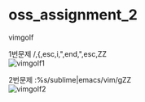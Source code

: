 # oss_assignment_2
vimgolf

1번문제
/,{,esc,i,",end,",esc,ZZ \
![vimgolf1](https://user-images.githubusercontent.com/31243549/144701536-b9f8a9ed-98ad-4fa4-88cb-4b111b4d6e52.gif)

2번문제
:%s/sublime\|emacs/vim/g<CR>ZZ \
![vimgolf2](https://user-images.githubusercontent.com/31243549/144701786-57c630d0-d518-495d-9a56-77a51ef7f612.gif)
